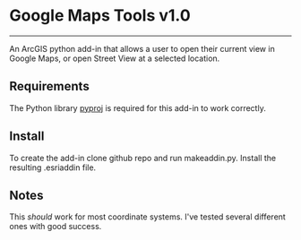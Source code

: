 # Google Maps Tools v1.0
------------------------
An ArcGIS python add-in that allows a user to open their current view in Google Maps, or open Street View at a selected location.


## Requirements
The Python library [pyproj](https://github.com/jswhit/pyproj) is required for this add-in to work correctly.


## Install
To create the add-in clone github repo and run makeaddin.py. Install the resulting .esriaddin file.


## Notes
This *should* work for most coordinate systems. I've tested several different ones with good success.